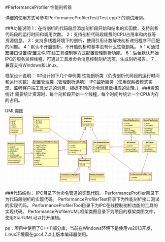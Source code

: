 #PerformanceProfiler
性能剖析器

详细的使用方式可参考PerformanceProfilerTest/Test.cpp下的测试用例。

###功能说明
        1：在待剖析的代码段后添加剖析段开始和结束的宏函数，支持剖析代码段的运行时间和调用次数。
        2：支持剖析代码段耗费的CPU占用率和内存等资源信息。
        3：支持多线程环境下的剖析，使用引用计数解决剖析递归程序不匹配的问题。
        4：默认不开启剖析，不开启剖析时基本没有什么性能损耗。
        5：可通过宏接口设置/配置文件/在线工具控制等方式配置管理剖析功能。
        6：后台默认开始IPC的服务监控线程，可通过工具发命令消息控制剖析选项，生成剖析报告。
        7：兼容支持Windows和Linux。

框架设计说明：
##设计如下几个单例类
        性能剖析类（负责剖析代码段的运行时间和运行次数）
        配置管理类（管理剖析选项）
        IPC监听服务（使用观察者模式实现，监听客户端工具发送的消息，根据不同的命令消息做相应的处理。）
###资源统计
   需要统计资源时，每个剖析段开始一个线程，每个时间片统计一个CPU/内存的占用。
   
UML类图
![image](https://github.com/changfeng777/PerformanceProfiler/raw/master/UML/PerformanceProfiler.png)

###代码结构：
        IPC目录下为命名管道的实现代码。
        PerformanceProfiler目录下为代码段剖析的实现代码。
        PerformanceProfilerTest目录下为性能剖析接口测试的实现代码。
        PerformanceProfilerTool目录下为IPC在线控制剖析功能的工具的实现代码。
        PerformanceProfiler/UML框架类图目录下为项目的框架类图文件，使用StartUML可以打开编辑。
   
ps：项目中使用了C++11部分库，当前在Windows环境下是使用vs2013开发，Linux环境需在gcc4.7以上版本编译器使用。
